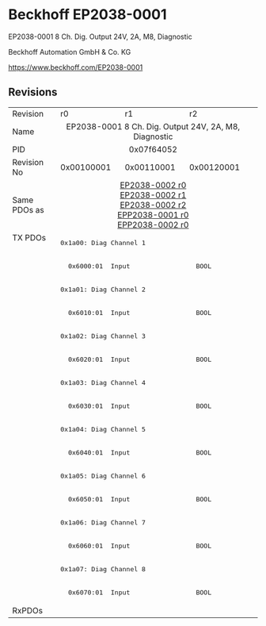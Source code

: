 # Beckhoff EP2038-0001

EP2038-0001 8 Ch. Dig. Output 24V, 2A, M8, Diagnostic

Beckhoff Automation GmbH & Co. KG

https://www.beckhoff.com/EP2038-0001

## Revisions
<table>
<tr>
<td>Revision</td>
<td>r0</td>
<td>r1</td>
<td>r2</td>
</tr>
<tr>
<td>Name</td>
<td colspan=3 align="center">EP2038-0001 8 Ch. Dig. Output 24V, 2A, M8, Diagnostic</td>
</tr>
<tr>
<td>PID</td>
<td colspan=3 align="center">0x07f64052</td>
</tr>
<tr>
<td>Revision No</td>
<td>0x00100001</td>
<td>0x00110001</td>
<td>0x00120001</td>
</tr>
<tr>
<td>Same PDOs as</td>
<td colspan=3 align="center"><a href="EP2038-0002.md">EP2038-0002 r0</a><br/><a href="EP2038-0002.md">EP2038-0002 r1</a><br/><a href="EP2038-0002.md">EP2038-0002 r2</a><br/><a href="EPP2038-0001.md">EPP2038-0001 r0</a><br/><a href="EPP2038-0002.md">EPP2038-0002 r0</a></td>
</tr>
<tr>
<td rowspan=16 valign=top>TX PDOs</td>
<td colspan=3 align="left"><pre>0x1a00: Diag Channel 1</pre></td>
<td></td>
</tr>
<tr>
<td colspan=3 align="left"><pre>  0x6000:01  Input                 BOOL</pre></td>
</tr>
<tr>
<td colspan=3 align="left"><pre>0x1a01: Diag Channel 2</pre></td>
</tr>
<tr>
<td colspan=3 align="left"><pre>  0x6010:01  Input                 BOOL</pre></td>
</tr>
<tr>
<td colspan=3 align="left"><pre>0x1a02: Diag Channel 3</pre></td>
</tr>
<tr>
<td colspan=3 align="left"><pre>  0x6020:01  Input                 BOOL</pre></td>
</tr>
<tr>
<td colspan=3 align="left"><pre>0x1a03: Diag Channel 4</pre></td>
</tr>
<tr>
<td colspan=3 align="left"><pre>  0x6030:01  Input                 BOOL</pre></td>
</tr>
<tr>
<td colspan=3 align="left"><pre>0x1a04: Diag Channel 5</pre></td>
</tr>
<tr>
<td colspan=3 align="left"><pre>  0x6040:01  Input                 BOOL</pre></td>
</tr>
<tr>
<td colspan=3 align="left"><pre>0x1a05: Diag Channel 6</pre></td>
</tr>
<tr>
<td colspan=3 align="left"><pre>  0x6050:01  Input                 BOOL</pre></td>
</tr>
<tr>
<td colspan=3 align="left"><pre>0x1a06: Diag Channel 7</pre></td>
</tr>
<tr>
<td colspan=3 align="left"><pre>  0x6060:01  Input                 BOOL</pre></td>
</tr>
<tr>
<td colspan=3 align="left"><pre>0x1a07: Diag Channel 8</pre></td>
</tr>
<tr>
<td colspan=3 align="left"><pre>  0x6070:01  Input                 BOOL</pre></td>
</tr>
<tr>
<td>RxPDOs</td>
<td colspan=3 align="left"></td>
</tr>
</table>
